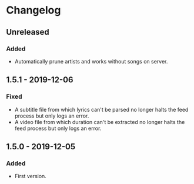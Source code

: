 # Changelog

<!---
## 0.0.1 - 1970-01-01

### Added

- New stuff.

### Changed

- Changed stuff.

### Deprecated

- Deprecated stuff.

### Removed

- Removed stuff.

### Fixed

- Fixed stuff.

### Security

- Security related fix.
-->

## Unreleased

### Added

- Automatically prune artists and works without songs on server.

## 1.5.1 - 2019-12-06

### Fixed

- A subtitle file from which lyrics can't be parsed no longer halts the feed process but only logs an error.
- A video file from which duration can't be extracted no longer halts the feed process but only logs an error.

## 1.5.0 - 2019-12-05

### Added

- First version.

